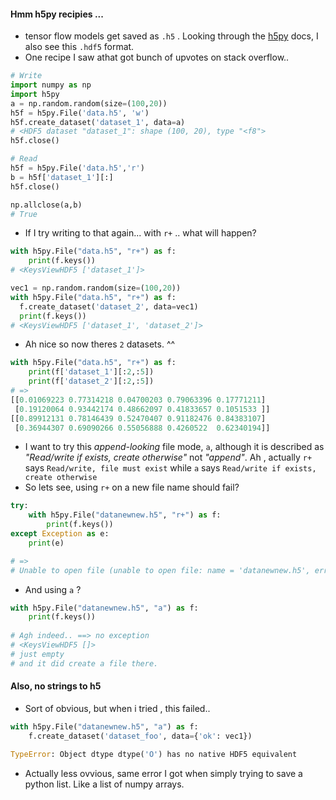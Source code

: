 

#### Hmm h5py recipies ...

* tensor flow models get saved as `.h5` . Looking through the [h5py](http://docs.h5py.org/en/latest/quick.html) docs, I also see this `.hdf5` format.
* One recipe I saw athat got bunch of upvotes on stack overflow..

```python
# Write
import numpy as np
import h5py
a = np.random.random(size=(100,20))
h5f = h5py.File('data.h5', 'w')
h5f.create_dataset('dataset_1', data=a)
# <HDF5 dataset "dataset_1": shape (100, 20), type "<f8">
h5f.close()

# Read
h5f = h5py.File('data.h5','r')
b = h5f['dataset_1'][:]
h5f.close()

np.allclose(a,b)
# True
```
* If I try writing to that again... with `r+` .. what will happen? 
```python
with h5py.File("data.h5", "r+") as f:
    print(f.keys())    
# <KeysViewHDF5 ['dataset_1']>

vec1 = np.random.random(size=(100,20))
with h5py.File("data.h5", "r+") as f:
  f.create_dataset('dataset_2', data=vec1)
  print(f.keys())    
# <KeysViewHDF5 ['dataset_1', 'dataset_2']>

```
* Ah nice so now theres `2` datasets. ^^ 
```python
with h5py.File("data.h5", "r+") as f:
    print(f['dataset_1'][:2,:5])
    print(f['dataset_2'][:2,:5])
# =>
[[0.01069223 0.77314218 0.04700203 0.79063396 0.17771211]
 [0.19120064 0.93442174 0.48662097 0.41833657 0.1051533 ]]
[[0.89912131 0.78146439 0.52470407 0.91182476 0.84383107]
 [0.36944307 0.69090266 0.55056888 0.4260522  0.62340194]]
```

* I want to try this _append-looking_ file mode, `a`, although it is described as _"Read/write if exists, create otherwise"_ not _"append"_.  Ah , actually `r+` says `Read/write, file must exist` while `a` says `Read/write if exists, create otherwise`
* So lets see, using `r+` on a new file name should fail?
```python
try:
    with h5py.File("datanewnew.h5", "r+") as f:
        print(f.keys())
except Exception as e:
    print(e)

# =>
# Unable to open file (unable to open file: name = 'datanewnew.h5', errno = 2, error message = 'No such file or directory', flags = 1, o_flags = 2)
```
* And using `a` ?
```python
with h5py.File("datanewnew.h5", "a") as f:
    print(f.keys())
    
# Agh indeed.. ==> no exception
# <KeysViewHDF5 []>
# just empty 
# and it did create a file there. 

```

#### Also, no strings to h5
* Sort of obvious, but when i tried , this failed..
```python
with h5py.File("datanewnew.h5", "a") as f: 
    f.create_dataset('dataset_foo', data={'ok': vec1})

TypeError: Object dtype dtype('O') has no native HDF5 equivalent
```
* Actually less ovvious, same error I got when simply trying to save a python list. Like a list of numpy arrays.
